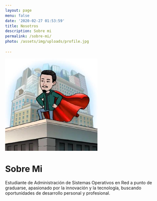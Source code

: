```yaml
---
layout: page
menu: false
date: '2020-02-27 01:53:59'
title: Nosotros
description: Sobre mi
permalink: /sobre-mi/
photo: /assets/img/uploads/profile.jpg

---
```


<img class="img-rounded" src="/assets/img/uploads/profile.jpg" alt="Thiago Rossener" width="300">


# Sobre Mi

Estudiante de Administración de Sistemas Operativos en Red a punto de graduarse, apasionado por la innovación y la tecnología, buscando oportunidades de desarrollo personal y profesional.


